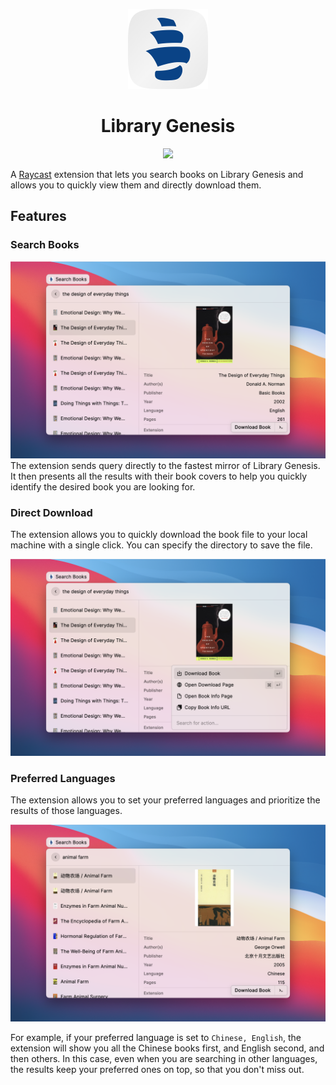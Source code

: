 <p align="center">
  <img src="assets/command-icon.png" height="128">
  <h1 align="center">Library Genesis</h1>
</p>

<p align="center">
  <a title="Install Library Genesis Raycast Extension" href="https://www.raycast.com/yz3440/library-genesis#install">
    <img height="64" style="height: 64px" src="https://assets.raycast.com/yz3440/library-genesis/install_button@2x.png">
  </a>
</p>

A [Raycast](https://raycast.com/) extension that lets you search books on Library Genesis and allows you to quickly view them and directly download them.

## Features

### Search Books

![Screencast](./metadata/library-genesis-1.png)
The extension sends query directly to the fastest mirror of Library Genesis. It then presents all the results with their book covers to help you quickly identify the desired book you are looking for.

### Direct Download

The extension allows you to quickly download the book file to your local machine with a single click. You can specify the directory to save the file.

![Screencast](./metadata/library-genesis-2.png)

### Preferred Languages

The extension allows you to set your preferred languages and prioritize the results of those languages.

![Screencast](./metadata/library-genesis-3.png)

For example, if your preferred language is set to `Chinese, English`, the extension will show you all the Chinese books first, and English second, and then others. In this case, even when you are searching in other languages, the results keep your preferred ones on top, so that you don't miss out.
